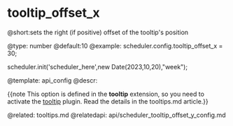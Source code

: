 tooltip_offset_x
=============

@short:sets the right (if positive) offset of the tooltip's position
	

@type: number
@default:10
@example:
scheduler.config.tooltip_offset_x = 30;

scheduler.init('scheduler_here',new Date(2023,10,20),"week");

@template:	api_config
@descr:

{{note This option is defined in the **tooltip** extension, so you need to activate the [tooltip](extensions_list.md#tooltip) plugin. Read the details in the tooltips.md article.}}




@related:
   tooltips.md
@relatedapi:
   api/scheduler_tooltip_offset_y_config.md

